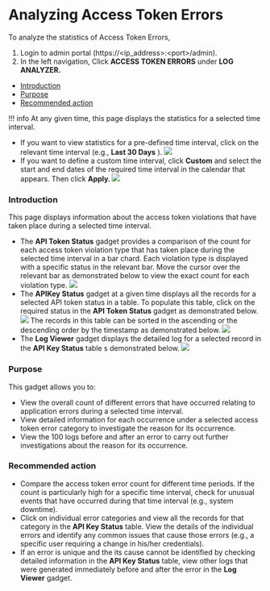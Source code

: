 # Analyzing Access Token Errors

To analyze the statistics of Access Token Errors,

1.  Login to admin portal (https://&lt;ip\_address&gt;:&lt;port&gt;/admin).
2.  In the left navigation, Click **ACCESS TOKEN ERRORS** under **LOG ANALYZER.**

-   [Introduction](#AnalyzingAccessTokenErrors-Introduction)
-   [Purpose](#AnalyzingAccessTokenErrors-Purpose)
-   [Recommended action](#AnalyzingAccessTokenErrors-Recommendedaction)

!!! info
At any given time, this page displays the statistics for a selected time interval.

-   If you want to view statistics for a pre-defined time interval, click on the relevant time interval (e.g., **Last 30 Days** ).
    ![](/assets/attachments/103335208/103335209.gif)
-   If you want to define a custom time interval, click **Custom** and select the start and end dates of the required time interval in the calendar that appears. Then click **Apply.
    ![](/assets/attachments/103335208/103335210.gif)**


### Introduction

This page displays information about the access token violations that have taken place during a selected time interval.

-   The **API Token Status** gadget provides a comparison of the count for each access token violation type that has taken place during the selected time interval in a bar chard. Each violation type is displayed with a specific status in the relevant bar. Move the cursor over the relevant bar as demonstrated below to view the exact count for each violation type.
    ![](/assets/attachments/103335208/103335216.gif)
-   The **APIKey Status** gadget at a given time displays all the records for a selected API token status in a table. To populate this table, click on the required status in the **API Token Status** gadget as demonstrated below.
    ![](/assets/attachments/103335208/103335215.gif)
    The records in this table can be sorted in the ascending or the descending order by the timestamp as demonstrated below.
    ![](/assets/attachments/103335208/103335214.gif)
-   The **Log Viewer** gadget displays the detailed log for a selected record in the **API Key Status** table s demonstrated below.
    ![](/assets/attachments/103335208/103335213.gif)

### Purpose

This gadget allows you to:

-   View the overall count of different errors that have occurred relating to application errors during a selected time interval.
-   View detailed information for each occurrence under a selected access token error category to investigate the reason for its occurrence.
-   View the 100 logs before and after an error to carry out further investigations about the reason for its occurrence.

### Recommended action

-   Compare the access token error count for different time periods. If the count is particularly high for a specific time interval, check for unusual events that have occurred during that time interval (e.g., system downtime).
-   Click on individual error categories and view all the records for that category in the **API Key Status** table. View the details of the individual errors and identify any common issues that cause those errors (e.g., a specific user requiring a change in his/her credentials).
-   If an error is unique and the its cause cannot be identified by checking detailed information in the **API Key Status** table, view other logs that were generated immediately before and after the error in the **Log Viewer** gadget.

